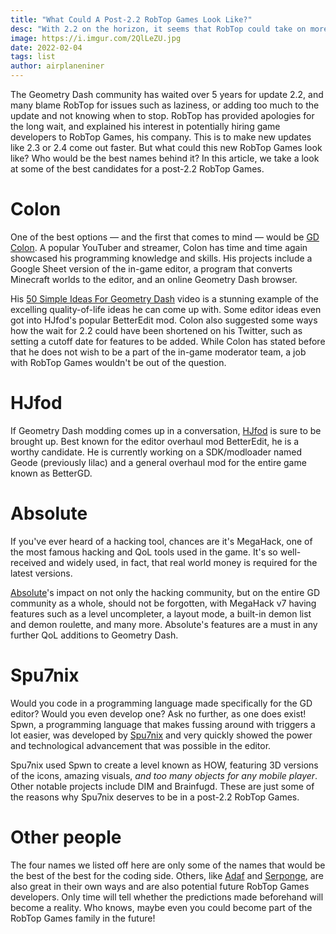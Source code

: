 ```yaml
---
title: "What Could A Post-2.2 RobTop Games Look Like?"
desc: "With 2.2 on the horizon, it seems that RobTop could take on more developers to enable updates to release faster. Here are the best names for the team."
image: https://i.imgur.com/2QlLeZU.jpg
date: 2022-02-04
tags: list
author: airplaneniner
---
```


The Geometry Dash community has waited over 5 years for update 2.2, and many blame RobTop for issues such as laziness, or adding too much to the update and not knowing when to stop. RobTop has provided apologies for the long wait, and explained his interest in potentially hiring game developers to RobTop Games, his company. This is to make new updates like 2.3 or 2.4 come out faster. But what could this new RobTop Games look like? Who would be the best names behind it? In this article, we take a look at some of the best candidates for a post-2.2 RobTop Games.

# Colon

One of the best options — and the first that comes to mind — would be [GD Colon](https://www.youtube.com/c/GDColon). A popular YouTuber and streamer, Colon has time and time again showcased his programming knowledge and skills. His projects include a Google Sheet version of the in-game editor, a program that converts Minecraft worlds to the editor, and an online Geometry Dash browser.

His [50 Simple Ideas For Geometry Dash](https://youtu.be/DVTb_vA91WY) video is a stunning example of the excelling quality-of-life ideas he can come up with. Some editor ideas even got into HJfod's popular BetterEdit mod. Colon also suggested some ways how the wait for 2.2 could have been shortened on his Twitter, such as setting a cutoff date for features to be added. While Colon has stated before that he does not wish to be a part of the in-game moderator team, a job with RobTop Games wouldn't be out of the question.

# HJfod

If Geometry Dash modding comes up in a conversation, [HJfod](https://www.youtube.com/c/HJfod) is sure to be brought up. Best known for the editor overhaul mod BetterEdit, he is a worthy candidate. He is currently working on a SDK/modloader named Geode (previously lilac) and a general overhaul mod for the entire game known as BetterGD.

# Absolute

If you've ever heard of a hacking tool, chances are it's MegaHack, one of the most famous hacking and QoL tools used in the game. It's so well-received and widely used, in fact, that real world money is required for the latest versions.

[Absolute](https://www.youtube.com/c/AbsoluteGamer)'s impact on not only the hacking community, but on the entire GD community as a whole, should not be forgotten, with MegaHack v7 having features such as a level uncompleter, a layout mode, a built-in demon list and demon roulette, and many more. Absolute's features are a must in any further QoL additions to Geometry Dash.

# Spu7nix

Would you code in a programming language made specifically for the GD editor? Would you even develop one? Ask no further, as one does exist! Spwn, a programming language that makes fussing around with triggers a lot easier, was developed by [Spu7nix](https://www.youtube.com/c/Spu7Nix) and very quickly showed the power and technological advancement that was possible in the editor.

Spu7nix used Spwn to create a level known as HOW, featuring 3D versions of the icons, amazing visuals, *and too many objects for any mobile player*. Other notable projects include DIM and Brainfugd. These are just some of the reasons why Spu7nix deserves to be in a post-2.2 RobTop Games.

# Other people

The four names we listed off here are only some of the names that would be the best of the best for the coding side. Others, like [Adaf](https://www.youtube.com/channel/UCDnlxnVCzm-rdK7b13eDkRQ) and [Serponge](https://www.youtube.com/c/SerpongeDash), are also great in their own ways and are also potential future RobTop Games developers. Only time will tell whether the predictions made beforehand will become a reality. Who knows, maybe even you could become part of the RobTop Games family in the future!